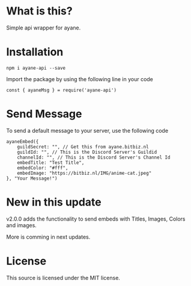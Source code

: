 # What is this?

Simple api wrapper for ayane.

# Installation

`npm i ayane-api --save`

Import the package by using the following line in your code

```
const { ayaneMsg } = require('ayane-api')
```

# Send Message

To send a default message to your server, use the following code

```
ayaneEmbed({
    guildSecret: "", // Get this from ayane.bitbiz.nl
    guildId: "", // This is the Discord Server's Guildid
    channelId: "", // This is the Discord Server's Channel Id
    embedTitle: "Test Title",
    embedColor: "#fff",
    embedImage: "https://bitbiz.nl/IMG/anime-cat.jpeg"
}, "Your Message!")
```

# New in this update

v2.0.0 adds the functionality to send embeds with Titles, Images, Colors and images.

More is comming in next updates.

# License

This source is licensed under the MIT license.

